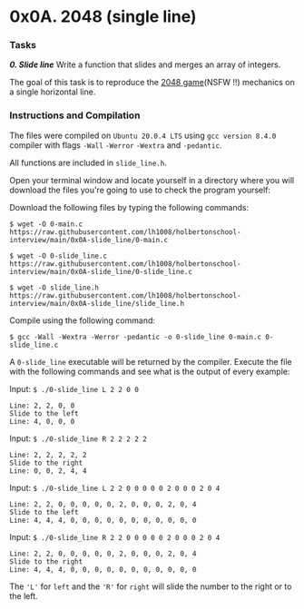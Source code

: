 # 0x0A. 2048 (single line)

### Tasks

_**0. Slide line**_
Write a function that slides and merges an array of integers.

The goal of this task is to reproduce the [2048 game](https://intranet.hbtn.io/rltoken/zbaecdLFfcqthH0X60M62g)(NSFW !!) mechanics on a single horizontal line.

### Instructions and Compilation

The files were compiled on `Ubuntu 20.0.4 LTS` using `gcc version 8.4.0` compiler with flags `-Wall` `-Werror` `-Wextra` and `-pedantic`.

All functions are included in `slide_line.h`.

Open your terminal window and locate yourself in a directory where you will download the files you're going to use to check the program yourself:

Download the following files by typing the following commands:

`$ wget -O 0-main.c https://raw.githubusercontent.com/lh1008/holbertonschool-interview/main/0x0A-slide_line/0-main.c`

`$ wget -O 0-slide_line.c https://raw.githubusercontent.com/lh1008/holbertonschool-interview/main/0x0A-slide_line/0-slide_line.c`

`$ wget -O slide_line.h https://raw.githubusercontent.com/lh1008/holbertonschool-interview/main/0x0A-slide_line/slide_line.h`

Compile using the following command:

`$ gcc -Wall -Wextra -Werror -pedantic -o 0-slide_line 0-main.c 0-slide_line.c`

A `0-slide_line` executable will be returned by the compiler. Execute the file with the following commands and see what is the output of every example:

Input:
`$ ./0-slide_line L 2 2 0 0`
```
Line: 2, 2, 0, 0
Slide to the left
Line: 4, 0, 0, 0
```
Input:
`$ ./0-slide_line R 2 2 2 2 2`
```
Line: 2, 2, 2, 2, 2
Slide to the right
Line: 0, 0, 2, 4, 4
```

Input:
`$ ./0-slide_line L 2 2 0 0 0 0 0 2 0 0 0 2 0 4`
```
Line: 2, 2, 0, 0, 0, 0, 0, 2, 0, 0, 0, 2, 0, 4
Slide to the left
Line: 4, 4, 4, 0, 0, 0, 0, 0, 0, 0, 0, 0, 0, 0
```

Input:
`$ ./0-slide_line R 2 2 0 0 0 0 0 2 0 0 0 2 0 4`
```
Line: 2, 2, 0, 0, 0, 0, 0, 2, 0, 0, 0, 2, 0, 4
Slide to the right
Line: 4, 4, 4, 0, 0, 0, 0, 0, 0, 0, 0, 0, 0, 0
```

The `'L'` for `left` and the `'R'` for `right` will slide the number to the right or to the left. 